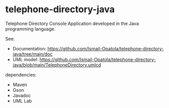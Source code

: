 # telephone-directory-java

Telephone Directory Console Application developed in the Java programming language.

See:
+ Documentation: <https://github.com/Ismail-Opatola/telephone-directory-java/tree/main/doc>
+ UML model: <https://github.com/Ismail-Opatola/telephone-directory-java/blob/main/TelephoneDirectory.umlcd>

dependencies:
+ Maven
+ Gson
+ Javadoc
+ UML Lab
